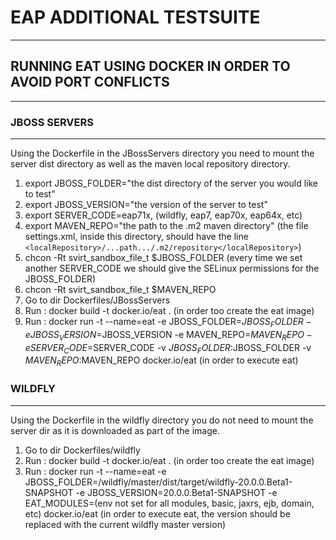 # EAP ADDITIONAL TESTSUITE
--------------------------
## RUNNING EAT USING DOCKER IN ORDER TO AVOID PORT CONFLICTS
------------------------------------------------------------


### JBOSS SERVERS
-----------------
Using the Dockerfile in the JBossServers directory you need to mount the server dist directory as well as the maven local repository directory.

1. export JBOSS_FOLDER="the dist directory of the server you would like to test"
2. export JBOSS_VERSION="the version of the server to test"
3. export SERVER_CODE=eap71x, (wildfly, eap7, eap70x, eap64x, etc)
4. export MAVEN_REPO="the path to the .m2 maven directory" (the file settings.xml, inside this directory, should have the line ```<localRepository>/...path.../.m2/repository</localRepository>```)
5. chcon -Rt svirt_sandbox_file_t $JBOSS_FOLDER (every time we set another SERVER_CODE we should give the SELinux permissions for the JBOSS_FOLDER)
6. chcon -Rt svirt_sandbox_file_t $MAVEN_REPO
7. Go to dir Dockerfiles/JBossServers
8. Run : docker build -t docker.io/eat . (in order too create the eat image)
9. Run : docker run -t --name=eat -e JBOSS_FOLDER=$JBOSS_FOLDER -e JBOSS_VERSION=$JBOSS_VERSION -e MAVEN_REPO=$MAVEN_REPO -e SERVER_CODE=$SERVER_CODE -v $JBOSS_FOLDER:$JBOSS_FOLDER -v $MAVEN_REPO:$MAVEN_REPO  docker.io/eat (in order to execute eat)


### WILDFLY
-----------
Using the Dockerfile in the wildfly directory you do not need to mount the server dir as it is downloaded as part of the image.

1. Go to dir Dockerfiles/wildfly
2. Run : docker build -t docker.io/eat . (in order too create the eat image)
3. Run : docker run -t --name=eat -e JBOSS_FOLDER=/wildfly/master/dist/target/wildfly-20.0.0.Beta1-SNAPSHOT -e JBOSS_VERSION=20.0.0.Beta1-SNAPSHOT -e EAT_MODULES=(env not set for all modules, basic, jaxrs, ejb, domain, etc)  docker.io/eat (in order to execute eat, the version should be replaced with the current wildfly master version)

